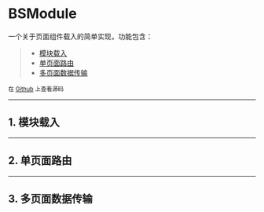 # BSModule

一个关于页面组件载入的简单实现，功能包含：

>- [模块载入](#1-)
>- [单页面路由](#2-)
>- [多页面数据传输](#3-)

<small>在 [Github](https://github.com/BlueSky-07/ES-6/blob/master/static/modules/BSModule.js) 上查看源码</small>

----

## 1. 模块载入

----

## 2. 单页面路由

----

## 3. 多页面数据传输